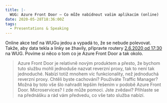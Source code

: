 ```yaml
---
title: |-
  WUG: Azure Front Door – Co může nabídnout vašim aplikacím (online)
date: 2020-05-28T18:36:00Z
tags:
  - Presentations & Speaking
---
```

Online akce teď na WUGu jedou a vypadá to, že se nebude polevovat. Takže, aby data tekla a linky se žhavily, připravte routery [2.6.2020 od 17:30][1] na WUG. Povíme si něco o tom co je Azure Front Door a tak okolo.

<!-- excerpt -->

> Azure Front Door je relativně novým produktem a přesto, že bychom tuto službu mohli jednoduše nazvat reverzní proxy, tak to není tak jednoduché. Nabízí totiž mnohem víc funkcionality, než jednoduchá reverzní proxy. Chtěli byste cachování? Použiváte Traffic Manager? Možná by toto vše šlo nahradit lepším řešením v podobě Azure Front Door. Microservices? I zde může pomoci. Jste zvědaví? Přihlaste se na přednášku a rád vám předvedu, co vše tato služba nabízí.

[1]: https://www.wug.cz/online/akce/1269-Azure-Front-Door-Co-muze-nabidnout-vasim-aplikacim